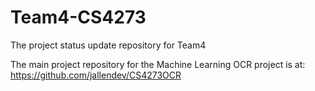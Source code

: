 # Team4-CS4273
The project status update repository for Team4

The main project repository for the Machine Learning OCR project is at: https://github.com/jallendev/CS4273OCR
